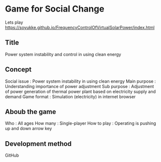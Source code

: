 # Game for Social Change
Lets play
https://soyukke.github.io/FrequencyControlOfVirtualSolarPower/index.html
## Title
  Power system instability and control in using clean energy
  
## Concept
  Social issue : Power system instability in using clean energy
  Main purpose : Understanding importance of power adjustment
  Sub  purpose : Adjustment of power generation of thermal power plant based on electricity supply and demand
  Game format  : Simulation (electricity) in internet browser
  
## Aboub the game
  Who          : All ages
  How many     : Single-player 
  How to play  : Operating is pushing up and down arrow key
  
## Development method
  GitHub


